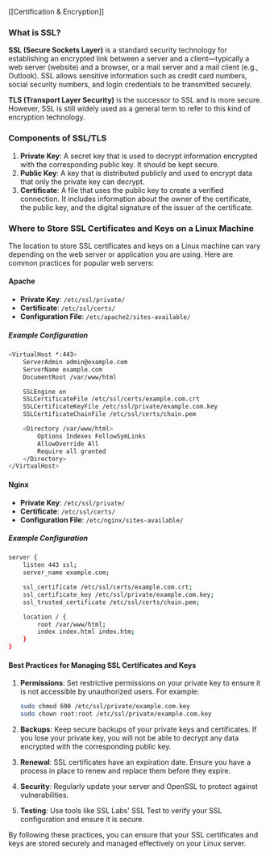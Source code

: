 [[Certification & Encryption]]
### What is SSL?

**SSL (Secure Sockets Layer)** is a standard security technology for establishing an encrypted link between a server and a client—typically a web server (website) and a browser, or a mail server and a mail client (e.g., Outlook). SSL allows sensitive information such as credit card numbers, social security numbers, and login credentials to be transmitted securely.

**TLS (Transport Layer Security)** is the successor to SSL and is more secure. However, SSL is still widely used as a general term to refer to this kind of encryption technology.

### Components of SSL/TLS

1. **Private Key**: A secret key that is used to decrypt information encrypted with the corresponding public key. It should be kept secure.
2. **Public Key**: A key that is distributed publicly and used to encrypt data that only the private key can decrypt.
3. **Certificate**: A file that uses the public key to create a verified connection. It includes information about the owner of the certificate, the public key, and the digital signature of the issuer of the certificate.

### Where to Store SSL Certificates and Keys on a Linux Machine

The location to store SSL certificates and keys on a Linux machine can vary depending on the web server or application you are using. Here are common practices for popular web servers:

#### Apache
- **Private Key**: `/etc/ssl/private/`
- **Certificate**: `/etc/ssl/certs/`
- **Configuration File**: `/etc/apache2/sites-available/`

##### Example Configuration
```sh
<VirtualHost *:443>
    ServerAdmin admin@example.com
    ServerName example.com
    DocumentRoot /var/www/html

    SSLEngine on
    SSLCertificateFile /etc/ssl/certs/example.com.crt
    SSLCertificateKeyFile /etc/ssl/private/example.com.key
    SSLCertificateChainFile /etc/ssl/certs/chain.pem

    <Directory /var/www/html>
        Options Indexes FollowSymLinks
        AllowOverride All
        Require all granted
    </Directory>
</VirtualHost>
```

#### Nginx
- **Private Key**: `/etc/ssl/private/`
- **Certificate**: `/etc/ssl/certs/`
- **Configuration File**: `/etc/nginx/sites-available/`

##### Example Configuration
```sh
server {
    listen 443 ssl;
    server_name example.com;

    ssl_certificate /etc/ssl/certs/example.com.crt;
    ssl_certificate_key /etc/ssl/private/example.com.key;
    ssl_trusted_certificate /etc/ssl/certs/chain.pem;

    location / {
        root /var/www/html;
        index index.html index.htm;
    }
}
```

#### Best Practices for Managing SSL Certificates and Keys

1. **Permissions**: Set restrictive permissions on your private key to ensure it is not accessible by unauthorized users. For example:
    ```sh
    sudo chmod 600 /etc/ssl/private/example.com.key
    sudo chown root:root /etc/ssl/private/example.com.key
    ```

2. **Backups**: Keep secure backups of your private keys and certificates. If you lose your private key, you will not be able to decrypt any data encrypted with the corresponding public key.

3. **Renewal**: SSL certificates have an expiration date. Ensure you have a process in place to renew and replace them before they expire.

4. **Security**: Regularly update your server and OpenSSL to protect against vulnerabilities.

5. **Testing**: Use tools like SSL Labs' SSL Test to verify your SSL configuration and ensure it is secure.

By following these practices, you can ensure that your SSL certificates and keys are stored securely and managed effectively on your Linux server.